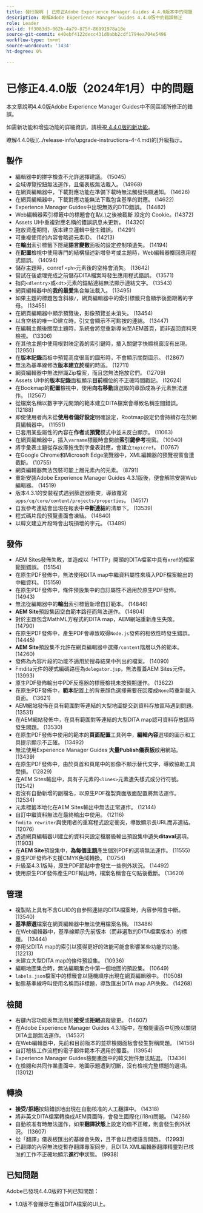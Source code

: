 ```yaml
---
title: 發行說明 | 已修正Adobe Experience Manager Guides 4.4.0版本中的問題
description: 瞭解Adobe Experience Manager Guides 4.4.0版中的錯誤修正
role: Leader
exl-id: ff3083d3-062b-4a79-875f-86991978a18e
source-git-commit: e40ebf4122decc431d0abb2cdf1794ea704e5496
workflow-type: tm+mt
source-wordcount: '1434'
ht-degree: 0%

---
```


# 已修正4.4.0版（2024年1月）中的問題


本文章說明4.4.0版Adobe Experience Manager Guides中不同區域所修正的錯誤。

如需新功能和增強功能的詳細資訊，請檢視[ 4.4.0版的新功能](./whats-new-4-4.md)。

瞭解4.4.0版](../release-info/upgrade-instructions-4-4.md)的[升級指示。


## 製作

- 編輯器中的拼字檢查不允許選擇建議。 (15045)
- 全域導覽按鈕無法運作，且儀表板無法載入。 (14968)
- 在網頁編輯器中，下載對應功能在準備下載時無法觸發快顯通知。 (14626)
- 在網頁編輯器中，下載對應功能無法下載包含基準的對應。 (14622)
- Experience Manager Guides中出現無效的DTD錯誤。 (14482)
- Web編輯器索引標籤中的標題會在點(.)之後被截斷 設定的 Cookie。(14372)
- Assets UI中重複對應名稱的錯誤訊息未更新。 (14320)
- 拖放資產期間，版本建立邏輯中發生錯誤。 (14291)
- 可重複使用的內容會略過元素ID。 (14213)
- 在&#x200B;**輸出**&#x200B;索引標籤下隱藏&#x200B;**語言變數**&#x200B;面板的設定控制項遺失。 (14194)
- 在&#x200B;**配置**&#x200B;檢視中使用專門的結構描述新增參考或主題時，Web編輯器擲回應用程式錯誤。 (14094)
- 儲存主題時，conref `<ph>`元素後的空格會消失。 (13642)
- 嘗試在後處理完成之前儲存DITA檔案時發生應用程式錯誤。 (13571)
- 指向`<dlentry>`或`<dt>`元素的錨點連結無法顯示連結文字。 (13543)
- 網頁編輯器中的&#x200B;**我的最愛**&#x200B;集合無法載入。 (13495)
- 如果主題的標題包含斜線`/`，網頁編輯器中的索引標籤只會顯示後面跟著的字母。 (13455)
- 在網頁編輯器中顯示預覽後，影像預覽並未消失。 (13454)
- 以含空格的唯一ID建立時，引文會顯示不可點按的連結。 (13447)
- 在編輯主題後關閉主題時，系統會將您重新導向至AEM首頁，而非返回資料夾檢視。 (13306)
- 在其他主題中使用根對映定義的索引鍵時，插入關鍵字快顯視窗沒有出現。 (12950)
- 在&#x200B;**版本記錄**&#x200B;面板中預覽高度很高的圖形時，不會顯示關閉圖示。 (12867)
- 無法為基準線修改&#x200B;**版本建立於**&#x200B;欄的時區。 (12711)
- 網頁編輯器中無法辨識Zip檔案，而且您無法拖放它們。 (12709)
- Assets UI中的&#x200B;**版本記錄**&#x200B;面板顯示&#x200B;**目前**&#x200B;欄位的不正確時間戳記。 (12624)
- 在Bookmap的&#x200B;**配置**&#x200B;檢視中，使用&#x200B;**向右移動**&#x200B;讓選取的章節成為子元素無法運作。 (12567)
- 從檔案名稱以數字字元開頭的範本建立DITA檔案會導致名稱空間錯誤。 (12188)
- 即使使用者尚未從&#x200B;**使用者偏好設定**&#x200B;明確設定，Rootmap設定仍會持續存在於網頁編輯器中。 (11551)
- 已套用某些屬性的內容在&#x200B;**作者**&#x200B;或&#x200B;**預覽**&#x200B;模式中並未反白顯示。 (11063)
- 在網頁編輯器中，插入`varname`標籤時會開啟&#x200B;**索引鍵參考**&#x200B;視窗。 (10940)
- 將字彙表主題從存放庫拖曳到字彙表對應，會建立`topicref`。 (10767)
- 在Google Chrome和Microsoft Edge瀏覽器中，XML編輯器的預覽視窗會遭截斷。 (10755)
- 網頁編輯器無法包裝可能上層元素內的元素。 (8791)
- 重新安裝Adobe Experience Manager Guides 4.3.1版後，便會解除安裝Web編輯器。 (14519)
- 版本4.3.1的安裝程式遇到篩選器衝突，導致覆寫`apps/cq/core/content/projects/properties`。 (14517)
- 自我參考連結會出現在報表中&#x200B;**中斷連結**&#x200B;的清單下。 (13539)
- 程式碼片段的預覽畫面會凍結。 (14840)
- 以韓文建立片段時會出現損壞的字元。 (13489)

## 發佈

- AEM Sites發佈失敗，並造成以「HTTP」開頭的DITA檔案中具有`xref`的檔案範圍錯誤。 (15154)
- 在原生PDF發佈中，無法使用DITA map中繼資料屬性來填入PDF檔案輸出的中繼資料。 (15159)
- 在原生PDF發佈中，條件預設集中的自訂屬性不適用於原生PDF發佈。 (14943)
- 無法從編輯器中的&#x200B;**輸出**&#x200B;索引標籤新增自訂範本。 (14846)
- **AEM Site**&#x200B;預設集因空白範本路徑而無法運作。 (14804)
- 對於主題包含MathML方程式的DITA map，AEM網站重新產生失敗。 (14790)
- 在原生PDF發佈中，產生PDF會導致取得`Node.js`發佈的相依性時發生錯誤。 (14445)
- **AEM Site**&#x200B;預設集不允許在網頁編輯器中選擇`/content`階層以外的範本。 (14260)
- 發佈為內容片段的功能不適用於搜尋結果中列出的檔案。 (14090)
- Fmdita元件的硬式編碼路徑為`delegator.jsp`，無法覆蓋AEM Sites元件。 (13993)
- 原生PDF發佈輸出中PDF反應器的標籤檢視未按預期運作。 (13622)
- 在原生PDF發佈中，**範本**&#x200B;配置上的背景顏色選擇需要在回覆成`None`時重新載入頁面。 (13621)
- AEM網站發佈在具有範圍對等連結的大型地圖提交到資料存放區時遇到問題。 (13531)
- 在AEM網站發佈中，在具有範圍對等連結的大型DITA map認可資料存放區時發生問題。 (13530)
- 在原生PDF發佈中使用的範本的&#x200B;**頁面配置**&#x200B;工具列中，**編輯內容**&#x200B;選項的圖示和工具提示顯示不正確。 (13492)
- 無法使用Experience Manager Guides **大量Publish儀表板**&#x200B;啟用網站。 (13439)
- 在原生PDF發佈中，由於頁首和頁尾中的影像不顯示替代文字，導致協助工具受損。 (12829)
- 在AEM Sites輸出中，具有子元素的`<lines>`元素遺失樣式或分行符號。(12542)
- 若沒有自動新增的副檔名，以原生PDF複製頁面版面配置將無法運作。 (12534)
- 元素標籤本地化在AEM Sites輸出中無法正常運作。 (12144)
- 自訂中繼資料無法在最終輸出中使用。 (12116)
- `fmdita rewriter`與使用者的重寫程式設定衝突，導致顯示長URL而非連結。 (12076)
- 透過網頁編輯器UI建立的資料夾設定檔層級輸出預設集中遺失&#x200B;**ditaval**&#x200B;選項。 (11903)
- 在&#x200B;**AEM Site**&#x200B;預設集中，**為每個主題**&#x200B;產生個別PDF的選項無法運作。 (11555)
- 原生PDF發佈不支援CMYK色域轉換。 (10754)
- 升級至4.3.1版時，原生PDF節點中會發生一些例外狀況。 (14492)
- 使用原生PDF發佈產生PDF輸出時，檔案名稱會在句點後截斷。 (13620)


## 管理

- 複製貼上具有不含GUID的自參照連結的DITA檔案時，內容參照會中斷。 (13540)
- **基準篩選**&#x200B;檔案在網頁編輯器中無法使用檔案名稱。 (13486)
- 在Web編輯器中，基準線顯示先前版本（而非選取的DITA檔案版本）的標題。 (13444)
- 停用父DITA map的索引以獲得更好的效能可能會影響某些功能的功能。(12213)
- 未建立大型DITA map的條件預設集。 (10936)
- 編輯地圖集合時，無法編輯集合中第一個地圖的預設集。 (10649)
- `labels.json`檔案中的標籤會以隨機順序出現在網頁編輯器中。 (10508)
- 動態基準線呼叫使用名稱而非標題，導致匯出DITA map API失敗。 (14268)

## 檢閱

- 右鍵內容功能表無法用於&#x200B;**接受**&#x200B;或&#x200B;**拒絕**&#x200B;追蹤變更。 (14607)
- 在Adobe Experience Manager Guides 4.3.1版中，在檢閱畫面中切換以關閉DITA主題無法運作。 (14537)
- 在Web編輯器中，先前和目前版本的並排檢閱面板會發生對稱問題。 (14156)
- 自訂稽核工作流程的電子郵件範本不適用於覆蓋。 (13954)
- Experience Manager Guides檢閱畫面中的韓文附件無法點選。 (13436)
- 在檢閱和共同作業畫面中，地圖示題遭到切斷，沒有檢視完整標題的選項。 (13012)

## 轉換

- **接受/拒絕**&#x200B;按鈕錯誤地出現在自動核准的人工翻譯中。 (14318)
- 將非英文DITA檔案轉換成AEM頁面時，會發生國際化(i18n)問題。 (14286)
- 自動核准有時無法運作，如果&#x200B;**翻譯狀態**&#x200B;上設定的值不正確，則會發生例外狀況。 (13607)
- 從「翻譯」儀表板匯出的基線會失敗，且不會以目標語言開啟。 (12993)
- 已翻譯的內容無法從暫存翻譯專案同步，且DITA XML編輯器翻譯精靈對已核准的工作不正確地顯示&#x200B;**進行中**&#x200B;狀態。 (9938)

## 已知問題

Adobe已發現4.4.0版的下列已知問題：

- 1.0版不會顯示在重複DITA檔案的UI上。
